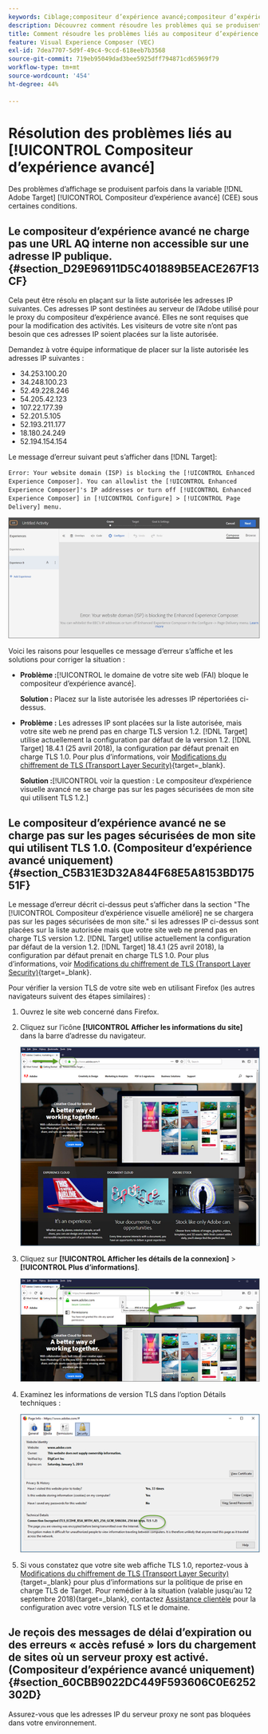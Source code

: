 ```yaml
---
keywords: Ciblage;compositeur d’expérience avancé;compositeur d’expérience visuelle;dépannage compositeur d’expérience avancé;résolution des problèmes
description: Découvrez comment résoudre les problèmes qui se produisent parfois dans l’Adobe [!DNL Target] Compositeur d’expérience avancé dans certaines conditions.
title: Comment résoudre les problèmes liés au compositeur d’expérience avancé ?
feature: Visual Experience Composer (VEC)
exl-id: 7dea7707-5d9f-49c4-9ccd-618eeb7b3568
source-git-commit: 719eb95049dad3bee5925dff794871cd65969f79
workflow-type: tm+mt
source-wordcount: '454'
ht-degree: 44%

---
```


# Résolution des problèmes liés au [!UICONTROL Compositeur d’expérience avancé]

Des problèmes d’affichage se produisent parfois dans la variable [!DNL Adobe Target] [!UICONTROL Compositeur d’expérience avancé] (CEE) sous certaines conditions.

## Le compositeur d’expérience avancé ne charge pas une URL AQ interne non accessible sur une adresse IP publique. {#section_D29E96911D5C401889B5EACE267F13CF}

Cela peut être résolu en plaçant sur la liste autorisée les adresses IP suivantes. Ces adresses IP sont destinées au serveur de l’Adobe utilisé pour le proxy du compositeur d’expérience avancé. Elles ne sont requises que pour la modification des activités. Les visiteurs de votre site n’ont pas besoin que ces adresses IP soient placées sur la liste autorisée.

Demandez à votre équipe informatique de placer sur la liste autorisée les adresses IP suivantes :

* 34.253.100.20
* 34.248.100.23
* 52.49.228.246
* 54.205.42.123
* 107.22.177.39
* 52.201.5.105
* 52.193.211.177
* 18.180.24.249
* 52.194.154.154

Le message d’erreur suivant peut s’afficher dans [!DNL Target]:

`Error: Your website domain (ISP) is blocking the [!UICONTROL Enhanced Experience Composer]. You can allowlist the [!UICONTROL Enhanced Experience Composer]'s IP addresses or turn off [!UICONTROL Enhanced Experience Composer] in [!UICONTROL Configure] > [!UICONTROL Page Delivery] menu.`

![](assets/EEC_error.png)

Voici les raisons pour lesquelles ce message d’erreur s’affiche et les solutions pour corriger la situation :

* **Problème :**[!UICONTROL le domaine de votre site web (FAI) bloque le compositeur d’expérience avancé].

   **Solution :** Placez sur la liste autorisée les adresses IP répertoriées ci-dessus.

* **Problème :** Les adresses IP sont placées sur la liste autorisée, mais votre site web ne prend pas en charge TLS version 1.2. [!DNL Target] utilise actuellement la configuration par défaut de la version 1.2. [!DNL Target] 18.4.1 (25 avril 2018), la configuration par défaut prenait en charge TLS 1.0. Pour plus d’informations, voir [Modifications du chiffrement de TLS (Transport Layer Security)](https://developer.adobe.com/target/before-implement/tls-transport-layer-security-encryption/){target=_blank}.

   **Solution :**[!UICONTROL voir la question : Le compositeur d’expérience visuelle avancé ne se charge pas sur les pages sécurisées de mon site qui utilisent TLS 1.2.]

## Le compositeur d’expérience avancé ne se charge pas sur les pages sécurisées de mon site qui utilisent TLS 1.0. (Compositeur d’expérience avancé uniquement)  {#section_C5B31E3D32A844F68E5A8153BD17551F}

Le message d’erreur décrit ci-dessus peut s’afficher dans la section &quot;The [!UICONTROL Compositeur d’expérience visuelle amélioré] ne se chargera pas sur les pages sécurisées de mon site.&quot; si les adresses IP ci-dessus sont placées sur la liste autorisée mais que votre site web ne prend pas en charge TLS version 1.2. [!DNL Target] utilise actuellement la configuration par défaut de la version 1.2. [!DNL Target] 18.4.1 (25 avril 2018), la configuration par défaut prenait en charge TLS 1.0. Pour plus d’informations, voir [Modifications du chiffrement de TLS (Transport Layer Security)](https://developer.adobe.com/target/before-implement/tls-transport-layer-security-encryption/){target=_blank}.

Pour vérifier la version TLS de votre site web en utilisant Firefox (les autres navigateurs suivent des étapes similaires) :

1. Ouvrez le site web concerné dans Firefox.
1. Cliquez sur l’icône **[!UICONTROL Afficher les informations du site]** dans la barre d’adresse du navigateur.

   ![](assets/firefox_more_info.png)

1. Cliquez sur **[!UICONTROL Afficher les détails de la connexion]** > **[!UICONTROL Plus d’informations]**.

   ![](assets/firefox_more_info_2.png)

1. Examinez les informations de version TLS dans l’option Détails techniques :

   ![](assets/firefox_more_info_3.png)

1. Si vous constatez que votre site web affiche TLS 1.0, reportez-vous à [Modifications du chiffrement de TLS (Transport Layer Security)](https://developer.adobe.com/target/before-implement/tls-transport-layer-security-encryption/){target=_blank} pour plus d’informations sur la politique de prise en charge TLS de Target. Pour remédier à la situation (valable jusqu’au 12 septembre 2018){target=_blank}, contactez [Assistance clientèle](/help/main/cmp-resources-and-contact-information.md#reference_ACA3391A00EF467B87930A450050077C) pour la configuration avec votre version TLS et le domaine.

## Je reçois des messages de délai d’expiration ou des erreurs « accès refusé » lors du chargement de sites où un serveur proxy est activé. (Compositeur d’expérience avancé uniquement)  {#section_60CBB9022DC449F593606C0E6252302D}

Assurez-vous que les adresses IP du serveur proxy ne sont pas bloquées dans votre environnement.
